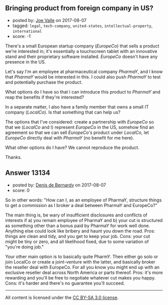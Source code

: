 ## Bringing product from foreign company in US?

- posted by: [Joe Valle](https://stackexchange.com/users/11501784/joe-valle) on 2017-08-07
- tagged: `legal`, `tech-company`, `united-states`, `intellectual-property`, `international`
- score: -1

<p>There's a small European startup company (<em>EuropeCo</em>) that sells a product we're interested in; it's essentially a touchscreen tablet with an innovative stand and their proprietary software installed. <em>EuropeCo</em> doesn't have any presence in the US.</p>

<p>Let's say I'm an employee at pharmaceutical company <em>PharmaY</em>, and I know that <em>PharmaY</em> would be interested in this. I could also push <em>PharmaY</em> to test and potentially purchase the product. </p>

<p>What options do I have so that I can introduce this product to <em>PharmaY</em> and reap the benefits if they're interested?</p>

<p>In a separate matter, I also have a family member that owns a small IT company (<em>LocalCo</em>). Is that something that can help us?</p>

<p>The options that I've considered: create a partnership with <em>EuropeCo</em> so that we (<em>LocalCo</em> and I) represent <em>EuropeCo</em> in the US, somehow find an agreement so that we can sell <em>EuropeCo's</em> product under <em>LocalCo</em>, let <em>EuropeCo</em> directly deal with <em>PharmaY</em> (no benefit for me here).</p>

<p>What other options do I have? We cannot reproduce the product.</p>

<p>Thanks.</p>



## Answer 13134

- posted by: [Denis de Bernardy](https://stackexchange.com/users/182468/denis-de-bernardy) on 2017-08-07
- score: 0

<p>So in other words: "How can I, as an employee of PharmaY, structure things to get a commission as I broker a deal between PharmaY and EuropeCo?"</p>

<p>The main thing is, be wary of insufficient disclosures and conflicts of interests if a) you remain employee of PharmaY and b) your cut is structured as something other than a bonus paid by PharmaY for work well done. Anything else could look like bribery and haunt you down the road. Pros: things are clean and tidy, and you get to keep your job. Cons: your cut might be tiny or zero, and all likelihood fixed, due to some variation of "you're doing job."</p>

<p>Your other main option is to basically quite PharmY. Then either go solo or join LocalCo or create a joint-venture with the latter, and basically broker the reseller deal with EuropeCo. For all you know you might end up with an exclusive reseller deal across North America or parts thereof. Pros: it's more rewarding and you'll be free to negotiate whatever cut makes you happy. Cons: it's harder and there's no guarantee you'll succeed.</p>




---

All content is licensed under the [CC BY-SA 3.0 license](https://creativecommons.org/licenses/by-sa/3.0/).
